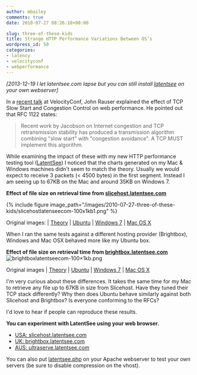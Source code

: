 ```yaml
---
author: mbailey
comments: true
date: 2010-07-27 08:26:18+00:00

slug: three-of-these-kids
title: Strange HTTP Performance Variations Between OS’s
wordpress_id: 50
categories:
- latency
- velocityconf
- webperformance
---
```


*[2013-12-19 I let latentsee.com lapse but you can still install [latentsee](https://github.com/mbailey/latentsee) on your own webserver]*

In a [recent talk](/2010/07/tcp-and-the-lower-bound-of-web-performance/) at
VelocityConf, John Rauser explained the effect of TCP Slow Start and Congestion
Control on web performance.  He pointed out that RFC 1122 states:

> Recent work by Jacobson on Internet congestion and
> TCP retransmission stability has produced a transmission algorithm
> combining "slow start" with "congestion avoidance".  A TCP MUST implement this
> algorithm.

While examining the impact of these with my new HTTP performance testing tool
([LatentSee](http://slicehost.latentsee.com/)) I noticed that the charts
generated on my Mac & Windows machines didn't seem to match the theory. Usually
we would expect to receive 3 packets (< 4500 bytes) in the first segment.
Instead I am seeing up to 67KB on the Mac and around 35KB on Windows 7.

**Effect of file size on retrieval time from [slicehost.latentsee.com](http://slicehost.latentsee.com/)**

{% 
  include figure
  image_path="/images/2010-07-27-three-of-these-kids/slicehostlatenseecom-100x1kb1.png"
%}


Original images: | [Theory](/images/2010-07-27-three-of-these-kids/john_rauser-round-trips1.png) | [Ubuntu](/images/2010-07-27-three-of-these-kids/mel_ubuntu_firefox-slicehostlatentseecom-100x1kb1.png) | [Windows 7](/images/2010-07-27-three-of-these-kids/mel_windows7_firefox-slicehostlatentseecom-100x1kb3.png) | [Mac OS X](/images/2010-07-27-three-of-these-kids/mel_osx_firefox-slicehostlatentseecom-100x1kb1.png)

When I ran the same tests against a different hosting provider (Brightbox), Windows and Mac OSX behaved more like my Ubuntu box.

**Effect of file size on retrieval time from [brightbox.latentsee.com](http://brightbox.latentsee.com/)**
![brightboxlatentseecom-100×1kb.png](/images/2010-07-27-three-of-these-kids/brightboxlatentseecom-100x1kb1.png)


Original images | [Theory](/images/2010-07-27-three-of-these-kids/john_rauser-round-trips1.png) | [Ubuntu](/images/2010-07-27-three-of-these-kids/mel_ubuntu_firefox-brightboxlatentseecom-100x1kb1.png) | [Windows 7](/images/2010-07-27-three-of-these-kids/mel_windows7_firefox-brightboxlatentseecom-100x1kb1.png) | [Mac OS X](/images/2010-07-27-three-of-these-kids/mel_osx_firefox-brightboxlatentseecom-100x1kb1.png)


I'm very curious about these differences. It takes the same time for my Mac to retrieve any file up to 67KB in size from Slicehost. Have they tuned their TCP stack differently? Why then does Ubuntu behave similarly against both Slicehost and Brightbox? Is everyone conforming to the RFCs?

I'd love to hear if people can reproduce these results.

**You can experiment with LatentSee using your web browser.**
- [USA: slicehost.latentsee.com](http://slicehost.latentsee.com/)
- [UK: brightbox.latentsee.com](http://brightbox.latentsee.com/)
- [AUS: ultraserve.latentsee.com](http://ultraserve.latentsee.com/)

You can also put [latentsee.php](http://github.com/mbailey/latentsee) on your Apache webserver to test your own servers (be sure to disable compression on the vhost).
